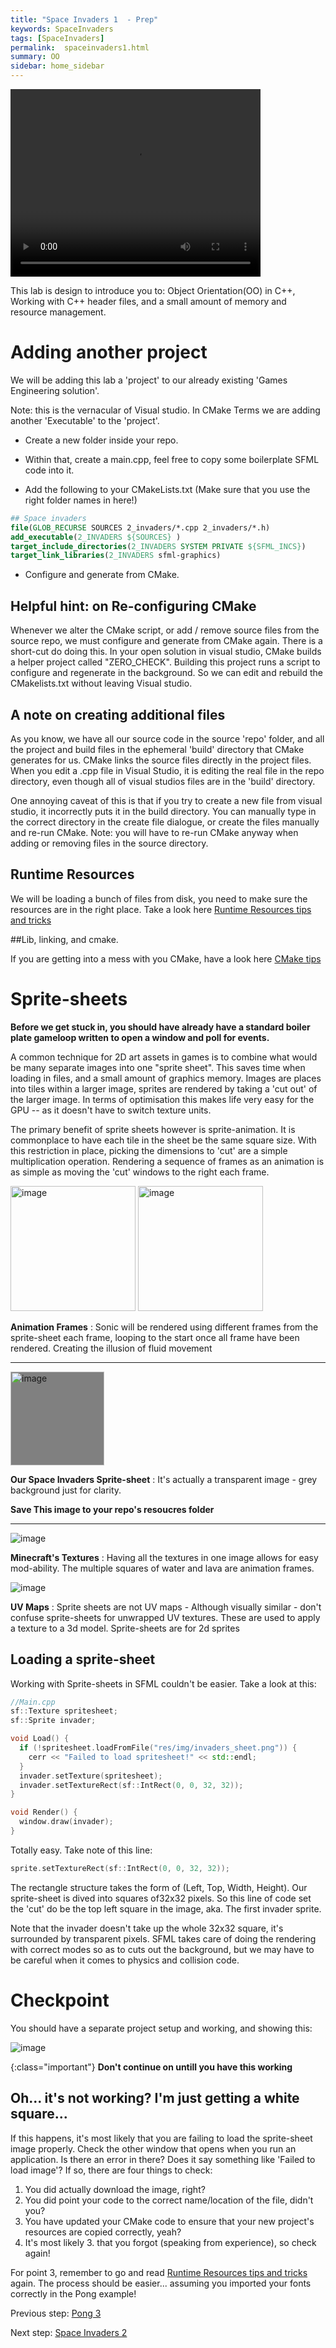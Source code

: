 ```yaml
---
title: "Space Invaders 1  - Prep"
keywords: SpaceInvaders
tags: [SpaceInvaders]
permalink:  spaceinvaders1.html
summary: OO
sidebar: home_sidebar
---
```



<video class="middle" width="400" height="300" loop autoplay>
  <source src="assets/videos/space_invaders.mp4" type="video/mp4">
</video>

This lab is design to introduce you to: Object Orientation(OO) in C++, Working with C++ header files, and a small amount of memory and resource management.

# Adding another project


We will be adding this lab a 'project' to our already existing 'Games Engineering solution'. 

Note: this is the vernacular of Visual studio. In CMake Terms we are adding another 'Executable' to the 'project'.

-   Create a new folder inside your repo.

-   Within that, create a main.cpp, feel free to copy some boilerplate
    SFML code into it.
    
-   Add the following to your CMakeLists.txt (Make sure that you use the right folder names in here!)
```cmake
## Space invaders
file(GLOB_RECURSE SOURCES 2_invaders/*.cpp 2_invaders/*.h)
add_executable(2_INVADERS ${SOURCES} )
target_include_directories(2_INVADERS SYSTEM PRIVATE ${SFML_INCS})
target_link_libraries(2_INVADERS sfml-graphics)
```

-   Configure and generate from CMake.

## Helpful hint: on Re-configuring CMake

Whenever we alter the CMake script, or add / remove source files from the source repo, we must configure and generate from CMake again. There is a short-cut do doing this. In your open solution in visual studio, CMake builds a helper project called \"ZERO\_CHECK\". Building this project runs a script to configure and regenerate in the background. So we can edit and rebuild the CMakelists.txt without leaving Visual studio.

## A note on creating additional files

As you know, we have all our source code in the source 'repo' folder, and all the project and build files in the ephemeral 'build' directory that CMake generates for us. CMake links the source files directly in the project files. When you edit a .cpp file in Visual Studio, it is editing the real file in the repo directory, even though all of visual studios files are in the 'build' directory.

One annoying caveat of this is that if you try to create a new file from visual studio, it incorrectly puts it in the build directory. You can manually type in the correct directory in the create file dialogue, or create the files manually and re-run CMake. Note: you will have to re-run CMake anyway when adding or removing files in the source directory.


## Runtime Resources

We will be loading a bunch of files from disk, you need to make sure the resources are in the right place.
Take a look here  [Runtime Resources tips and tricks](resources)

##Lib, linking, and cmake.

If you are getting into a mess with you CMake, have a look here [CMake tips](cmake_tips)

# Sprite-sheets

**Before we get stuck in, you should have already have a standard boiler
plate gameloop written to open a window and poll for events.**

A common technique for 2D art assets in games is to combine what would be many separate images into one \"sprite sheet\". This saves time when loading in files, and a small amount of graphics memory. Images are places into tiles within a larger image, sprites are rendered by taking a 'cut out' of the larger image. In terms of optimisation this makes life very easy for the GPU -- as it doesn't have to switch texture units.

The primary benefit of sprite sheets however is sprite-animation. It is commonplace to have each tile in the sheet be the same square size. With this restriction in place, picking the dimensions to 'cut' are a simple multiplication operation. Rendering a sequence of frames as an animation is as simple as moving the 'cut' windows to the right each frame.

<div>
  <img src="assets/images/sonic.png" alt="image" style="height: 200px;" >
  <img src="assets/images/sonic_anim.gif" alt="image" style="height: 200px;" >
</div>

**Animation Frames** : Sonic will be rendered using different frames from the sprite-sheet each frame, looping to the start once all frame have been rendered. Creating the illusion of fluid movement

----

<div>
<img src="assets/images/invaders_sheet.png" alt="image" style="background-color: grey; height: 150px;" >
</div>

**Our Space Invaders Sprite-sheet** : It's actually a transparent image - grey background just for clarity.

**Save This image to your repo's resoucres folder**

----


![image](assets/images/minecraft_sheet.png)

**Minecraft's Textures** : Having all the textures in one image allows for easy mod-ability. The multiple squares of water and lava are animation frames.

![image](assets/images/uvs.png)

**UV Maps** : Sprite sheets are not UV maps - Although visually similar - don't confuse sprite-sheets for unwrapped UV textures. These are used to apply a texture to a 3d model. Sprite-sheets are for 2d sprites


## Loading a sprite-sheet

Working with Sprite-sheets in SFML couldn't be easier. Take a look at this:

```cpp
//Main.cpp
sf::Texture spritesheet;
sf::Sprite invader;

void Load() {
  if (!spritesheet.loadFromFile("res/img/invaders_sheet.png")) {
    cerr << "Failed to load spritesheet!" << std::endl;
  }
  invader.setTexture(spritesheet);
  invader.setTextureRect(sf::IntRect(0, 0, 32, 32));
}

void Render() {
  window.draw(invader);
}
```

Totally easy. Take note of this line:

```cpp
sprite.setTextureRect(sf::IntRect(0, 0, 32, 32));
```

The rectangle structure takes the form of (Left, Top, Width, Height). Our sprite-sheet is dived into squares of32x32 pixels. So this line of code set the 'cut' do be the top left square in the image, aka. The first invader sprite.

Note that the invader doesn't take up the whole 32x32 square, it's surrounded by transparent pixels. SFML takes care of doing the rendering with correct modes so as to cuts out the background, but we may have to be careful when it comes to physics and collision code.


# Checkpoint

You should have a separate project setup and working, and showing this:

![image](assets/images/space_invaders_sprite.png)

{:class="important"}
**Don't continue on untill you have this working** 

## Oh... it's not working? I'm just getting a white square...

If this happens, it's most likely that you are failing to load the sprite-sheet image properly. Check the other window that opens when you run an application. Is there an error in there? Does it say something like 'Failed to load image'? If so, there are four things to check:
1. You did actually download the image, right?
2. You did point your code to the correct name/location of the file, didn't you?
3. You have updated your CMake code to ensure that your new project's resources are copied correctly, yeah?
4. It's most likely 3. that you forgot (speaking from experience), so check again!

For point 3, remember to go and read [Runtime Resources tips and tricks](resources) again. The process should be easier... assuming you imported your fonts correctly in the Pong example!

Previous step: [Pong 3](pong3)

Next step: [Space Invaders 2](spaceinvaders2)
